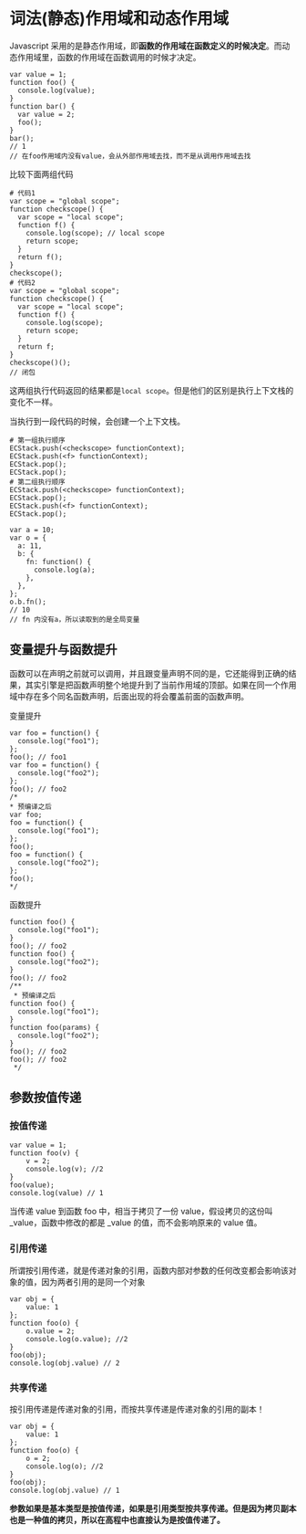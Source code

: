 # 词法(静态)作用域和动态作用域

Javascript 采用的是静态作用域，即**函数的作用域在函数定义的时候决定**。而动态作用域里，函数的作用域在函数调用的时候才决定。

```
var value = 1;
function foo() {
  console.log(value);
}
function bar() {
  var value = 2;
  foo();
}
bar();
// 1
// 在foo作用域内没有value，会从外部作用域去找，而不是从调用作用域去找
```

比较下面两组代码

```
# 代码1
var scope = "global scope";
function checkscope() {
  var scope = "local scope";
  function f() {
    console.log(scope); // local scope
    return scope;
  }
  return f();
}
checkscope();
# 代码2
var scope = "global scope";
function checkscope() {
  var scope = "local scope";
  function f() {
    console.log(scope);
    return scope;
  }
  return f;
}
checkscope()();
// 闭包
```

这两组执行代码返回的结果都是`local scope`。但是他们的区别是执行上下文栈的变化不一样。

当执行到一段代码的时候，会创建一个上下文栈。

```
# 第一组执行顺序
ECStack.push(<checkscope> functionContext);
ECStack.push(<f> functionContext);
ECStack.pop();
ECStack.pop();
# 第二组执行顺序
ECStack.push(<checkscope> functionContext);
ECStack.pop();
ECStack.push(<f> functionContext);
ECStack.pop();
```

```
var a = 10;
var o = {
  a: 11,
  b: {
    fn: function() {
      console.log(a);
    },
  },
};
o.b.fn();
// 10
// fn 内没有a，所以读取到的是全局变量
```

## 变量提升与函数提升

函数可以在声明之前就可以调用，并且跟变量声明不同的是，它还能得到正确的结果，其实引擎是把函数声明整个地提升到了当前作用域的顶部。如果在同一个作用域中存在多个同名函数声明，后面出现的将会覆盖前面的函数声明。

变量提升

```
var foo = function() {
  console.log("foo1");
};
foo(); // foo1
var foo = function() {
  console.log("foo2");
};
foo(); // foo2
/*
* 预编译之后
var foo;
foo = function() {
  console.log("foo1");
};
foo();
foo = function() {
  console.log("foo2");
};
foo();
*/
```

函数提升

```
function foo() {
  console.log("foo1");
}
foo(); // foo2
function foo() {
  console.log("foo2");
}
foo(); // foo2
/**
 * 预编译之后
function foo() {
  console.log("foo1");
}
function foo(params) {
  console.log("foo2");
}
foo(); // foo2
foo(); // foo2
 */
```

## 参数按值传递

### 按值传递

```
var value = 1;
function foo(v) {
    v = 2;
    console.log(v); //2
}
foo(value);
console.log(value) // 1
```

当传递 value 到函数 foo 中，相当于拷贝了一份 value，假设拷贝的这份叫 \_value，函数中修改的都是 \_value 的值，而不会影响原来的 value 值。

### 引用传递

所谓按引用传递，就是传递对象的引用，函数内部对参数的任何改变都会影响该对象的值，因为两者引用的是同一个对象

```
var obj = {
    value: 1
};
function foo(o) {
    o.value = 2;
    console.log(o.value); //2
}
foo(obj);
console.log(obj.value) // 2
```

### 共享传递

按引用传递是传递对象的引用，而按共享传递是传递对象的引用的副本！

```
var obj = {
    value: 1
};
function foo(o) {
    o = 2;
    console.log(o); //2
}
foo(obj);
console.log(obj.value) // 1
```

**参数如果是基本类型是按值传递，如果是引用类型按共享传递。但是因为拷贝副本也是一种值的拷贝，所以在高程中也直接认为是按值传递了。**
